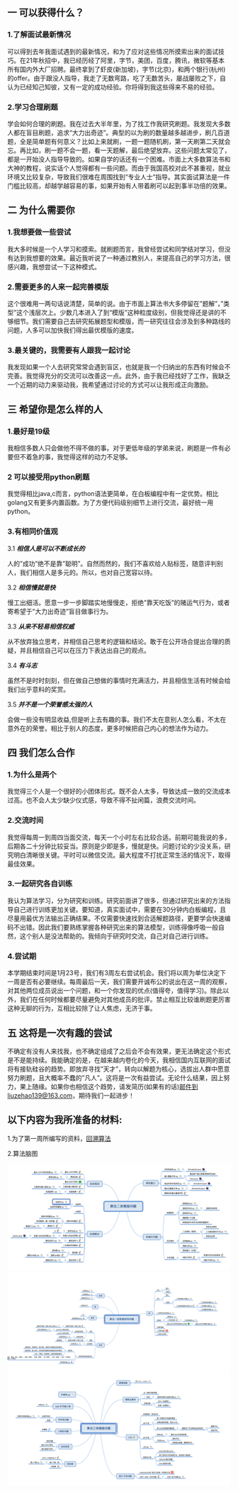 ## 一 可以获得什么？
### 1.**了解面试最新情况**
可以得到去年我面试遇到的最新情况，和为了应对这些情况所摸索出来的面试技巧。在21年秋招中，我已经历经了阿里，字节，美团，百度，腾讯，微软等基本所有国内外大厂招聘。最终拿到了虾皮(新加坡)，字节(北京)，和两个银行(杭州)的offer。由于跟没人指导，我走了无数弯路，吃了无数苦头，屡战屡败之下，自认为已经知己知彼，又有一定的成功经验。你将得到我这些得来不易的经验。

### 2.**学习合理刷题**
学会如何合理的刷题。我在过去大半年里，为了找工作我研究刷题。我发现大多数人都在盲目刷题，追求“大力出奇迹”。典型的以为刷的数量越多越进步，刷几百道题，全是简单题有何意义？比如上来就刷，一题一题随机刷，第一天刷第二天就会忘。再比如，刷一题不会一题，看一天题解，最后绝望放弃。这些问题太常见了，都是一开始没人指导导致的。如果自学的话还有一个困难。市面上大多数算法书和大神的教程，说实话个人觉得都有一些问题。而由于我国高校对此不甚重视，就业环境又比较复杂，导致我们很难在周围找到“专业人士”指导。其实面试算法是一件门槛比较高，却越学越容易的事，如果开始有人带着刷可以起到事半功倍的效果。

## 二 为什么需要你
### 1.**我想要做一些尝试**
我大多时候是一个人学习和摸索。就刷题而言，我曾经尝试和同学结对学习，但没有达到我想要的效果。最近我听说了一种通过教别人，来提高自己的学习方法，很感兴趣，我想尝试一下这种模式。
### 2.**需要更多的人来一起完善模版**
这个很难用一两句话说清楚，简单的说。由于市面上算法书大多停留在”题解”，”类型”这个浅层次上。少数几本进入了到“模版”这种粒度级别，但我觉得还是讲的不够细节。我们需要自己去研究拓展题型和模版，而一研究往往会涉及到多种路线的问题，人多可以加快我们得出最优模版的速度。
### 3.**最关键的，我需要有人跟我一起讨论**
我发现如果一个人去研究常常会遇到盲区，也就是我一个归纳出的东西有时候会不完善。我觉得充分的交流可以改善这一点。此外，由于我已经找好了工作，我缺乏一个近期的动力来驱动我，我希望通过讨论的方式可以让我形成正向激励。

## 三 希望你是怎么样的人
### 1.**最好是19级**
我相信多数人只会做他不得不做的事。对于更低年级的学弟来说，刷题是一件有必要但不着急的事，我觉得这样的动力不足够。

### 2 **可以接受用python刷题**

我觉得相比java,c而言，python语法更简单，在白板编程中有一定优势。相比golang又有更多内置函数。为了方便代码级别细节上进行交流，最好统一用python。

### 3.**有相同价值观**

3.1 ***相信人是可以不断成长的***

人的”成功”绝不是靠”聪明”。自然而然的，我们不喜欢给人贴标签，随意评判别人，我们相信人是多元的。所以，也对自己宽容以待。

3.2 ***相信慢就是快***

慢工出细活。愿意一步一步脚踏实地慢慢走，拒绝”靠天吃饭”的赌运气行为，或者寄希望于”大力出奇迹”盲目做事行为。

3.3 ***从来不轻易相信权威***

从不放弃独立思考，并相信自己思考的逻辑和结论。敢于在公开场合提出合理的质疑，并且相信自己可以在压力下表达出自己的观点。

3.4 ***有斗志***

虽然不是时时刻刻，但在做自己想做的事情时充满活力，并且相信生活有时候会给我们出乎意料的奖赏。

3.5 ***并不是一个荣誉感太强的人***

会做一些没有明显收益,但是听上去有趣的事。我们不太在意别人怎么看，不太在意外在的荣誉。相比于别人的态度，更多时候把自己内心的想法作为动力。

## 四 我们怎么合作
### 1.**为什么是两个**

我觉得三个人是一个很好的小团体形式。既不会人太多，导致达成一致的交流成本过高。也不会人太少缺少仪式感，导致不得不扯闲篇，浪费交流时间。

### 2.**交流时间**

我觉得每周一到周四当面交流，每天一个小时左右比较合适。前期可能我说的多，后期各二十分钟比较妥当。原则是少即是多，慢就是快。问题讨论的少没关系，研究明白清晰很关键。平时可以微信交流。最大程度不打扰正常生活的情况下，取得最佳效果。

### 3.**一起研究各自训练**

我认为算法学习，分为研究和训练。研究前面讲了很多，但通过研究出来的方法指导自己进行训练更加关键。要知道，真实面试中，需要在30分钟内白板编程，且尽量用最优方法输出正确结果。不仅需要快速找到合适解题路径，更要学会快速编码不出错。因此我们要熟练掌握各种研究出来的算法模型，训练得像呼吸一般自然，这个别人是没法帮助的。我倾向于研究时交流，自己对自己进行训练。

### 4.**尝试期**

本学期结束时间是1月23号，我们有3周左右尝试机会。我们将以周为单位决定下一周是否有必要继续。每周最后一天，我们需要开诚布公的说出在这一周的观察，对其他两位成员说出一个问题，和一个你发现的优点(值得夸，值得学习)。除此以外，我们在任何时候都要尽量避免对其他成员的批评。禁止相互比较谁刷题更厉害这种无聊的行为，互相比较除了让人焦虑，无济于事。

## 五 这将是一次有趣的尝试

不确定有没有人来找我，也不确定组成了之后会不会有效果，更无法确定这个形式是不是能持续。我能确定的是，在越来越内卷化的今天，我相信国内互联网的面试将有接轨硅谷的趋势。即放弃寻找”天才”，转向以解题为核心，选拔出人群中愿意努力刷题，且大概率不蠢的”凡人”。这将是一次有益尝试。无论什么结果，因上努力，果上随缘。如果你也相信这个趋势，请发简历(如果有的话)邮件到liuzehao139@163.com，期待我们一起进步！

## 以下内容为我所准备的材料:
1.为了第一周所编写的资料，[回溯算法](./backtracking.md)

2.算法脑图

![算法二类](./pic/xmind1.png)
![算法一类](./pic/xmind2.png)
![算法三类](./pic/xmind3.png)